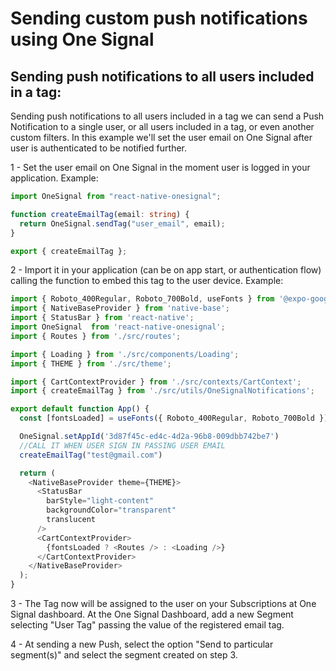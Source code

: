 # Sending custom push notifications using One Signal

## Sending push notifications to all users included in a tag:

Sending push notifications to all users included in a tag we can send a Push Notification to a single user, or all users included in a tag, or even another custom filters.
In this example we'll set the user email on One Signal after user is authenticated to be notified further.

1 - Set the user email on One Signal in the moment user is logged in your application. Example:

```typescript
import OneSignal from "react-native-onesignal";

function createEmailTag(email: string) {
  return OneSignal.sendTag("user_email", email);
}

export { createEmailTag };
```

2 - Import it in your application (can be on app start, or authentication flow) calling the function to embed this tag to the user device. Example:

```typescript
import { Roboto_400Regular, Roboto_700Bold, useFonts } from '@expo-google-fonts/roboto';
import { NativeBaseProvider } from 'native-base';
import { StatusBar } from 'react-native';
import OneSignal  from 'react-native-onesignal';
import { Routes } from './src/routes';

import { Loading } from './src/components/Loading';
import { THEME } from './src/theme';

import { CartContextProvider } from './src/contexts/CartContext';
import { createEmailTag } from './src/utils/OneSignalNotifications';

export default function App() {
  const [fontsLoaded] = useFonts({ Roboto_400Regular, Roboto_700Bold });

  OneSignal.setAppId('3d87f45c-ed4c-4d2a-96b8-009dbb742be7')
  //CALL IT WHEN USER SIGN IN PASSING USER EMAIL
  createEmailTag("test@gmail.com")

  return (
    <NativeBaseProvider theme={THEME}>
      <StatusBar
        barStyle="light-content"
        backgroundColor="transparent"
        translucent
      />
      <CartContextProvider>
        {fontsLoaded ? <Routes /> : <Loading />}
      </CartContextProvider>
    </NativeBaseProvider>
  );
}
```

3 - The Tag now will be assigned to the user on your Subscriptions at One Signal dashboard. At the One Signal Dashboard, add a new Segment selecting "User Tag" passing the value of the registered email tag.

4 - At sending a new Push, select the option "Send to particular segment(s)" and select the segment created on step 3.
